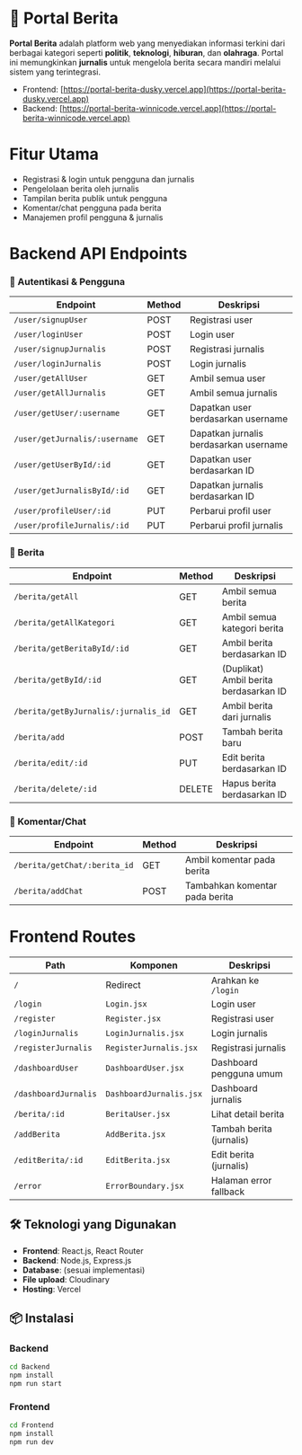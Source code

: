 # 📰 Portal Berita

**Portal Berita** adalah platform web yang menyediakan informasi terkini dari berbagai kategori seperti **politik**, **teknologi**, **hiburan**, dan **olahraga**. Portal ini memungkinkan **jurnalis** untuk mengelola berita secara mandiri melalui sistem yang terintegrasi.

- Frontend: [https://portal-berita-dusky.vercel.app](https://portal-berita-dusky.vercel.app)
- Backend: [https://portal-berita-winnicode.vercel.app](https://portal-berita-winnicode.vercel.app)



# Fitur Utama

- Registrasi & login untuk pengguna dan jurnalis
- Pengelolaan berita oleh jurnalis
- Tampilan berita publik untuk pengguna
- Komentar/chat pengguna pada berita
- Manajemen profil pengguna & jurnalis



# Backend API Endpoints

### 🔐 Autentikasi & Pengguna

| Endpoint | Method | Deskripsi |
|---------|--------|-----------|
| `/user/signupUser` | POST | Registrasi user |
| `/user/loginUser` | POST | Login user |
| `/user/signupJurnalis` | POST | Registrasi jurnalis |
| `/user/loginJurnalis` | POST | Login jurnalis |
| `/user/getAllUser` | GET | Ambil semua user |
| `/user/getAllJurnalis` | GET | Ambil semua jurnalis |
| `/user/getUser/:username` | GET | Dapatkan user berdasarkan username |
| `/user/getJurnalis/:username` | GET | Dapatkan jurnalis berdasarkan username |
| `/user/getUserById/:id` | GET | Dapatkan user berdasarkan ID |
| `/user/getJurnalisById/:id` | GET | Dapatkan jurnalis berdasarkan ID |
| `/user/profileUser/:id` | PUT | Perbarui profil user |
| `/user/profileJurnalis/:id` | PUT | Perbarui profil jurnalis |

### 📰 Berita

| Endpoint | Method | Deskripsi |
|----------|--------|-----------|
| `/berita/getAll` | GET | Ambil semua berita |
| `/berita/getAllKategori` | GET | Ambil semua kategori berita |
| `/berita/getBeritaById/:id` | GET | Ambil berita berdasarkan ID |
| `/berita/getById/:id` | GET | (Duplikat) Ambil berita berdasarkan ID |
| `/berita/getByJurnalis/:jurnalis_id` | GET | Ambil berita dari jurnalis |
| `/berita/add` | POST | Tambah berita baru |
| `/berita/edit/:id` | PUT | Edit berita berdasarkan ID |
| `/berita/delete/:id` | DELETE | Hapus berita berdasarkan ID |

### 💬 Komentar/Chat

| Endpoint | Method | Deskripsi |
|----------|--------|-----------|
| `/berita/getChat/:berita_id` | GET | Ambil komentar pada berita |
| `/berita/addChat` | POST | Tambahkan komentar pada berita |



# Frontend Routes

| Path | Komponen | Deskripsi |
|------|----------|-----------|
| `/` | Redirect | Arahkan ke `/login` |
| `/login` | `Login.jsx` | Login user |
| `/register` | `Register.jsx` | Registrasi user |
| `/loginJurnalis` | `LoginJurnalis.jsx` | Login jurnalis |
| `/registerJurnalis` | `RegisterJurnalis.jsx` | Registrasi jurnalis |
| `/dashboardUser` | `DashboardUser.jsx` | Dashboard pengguna umum |
| `/dashboardJurnalis` | `DashboardJurnalis.jsx` | Dashboard jurnalis |
| `/berita/:id` | `BeritaUser.jsx` | Lihat detail berita |
| `/addBerita` | `AddBerita.jsx` | Tambah berita (jurnalis) |
| `/editBerita/:id` | `EditBerita.jsx` | Edit berita (jurnalis) |
| `/error` | `ErrorBoundary.jsx` | Halaman error fallback |



## 🛠️ Teknologi yang Digunakan

- **Frontend**: React.js, React Router
- **Backend**: Node.js, Express.js
- **Database**: (sesuai implementasi)
- **File upload**: Cloudinary
- **Hosting**: Vercel



## 📦 Instalasi

### Backend

```bash
cd Backend
npm install
npm run start
```

### Frontend

```bash
cd Frontend
npm install
npm run dev
```